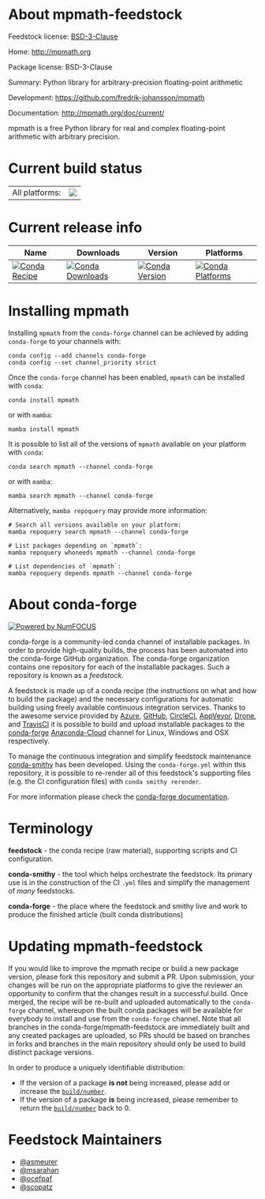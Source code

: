 About mpmath-feedstock
======================

Feedstock license: [BSD-3-Clause](https://github.com/conda-forge/mpmath-feedstock/blob/main/LICENSE.txt)

Home: http://mpmath.org

Package license: BSD-3-Clause

Summary: Python library for arbitrary-precision floating-point arithmetic

Development: https://github.com/fredrik-johansson/mpmath

Documentation: http://mpmath.org/doc/current/

mpmath is a free Python library for real and complex floating-point
arithmetic with arbitrary precision.


Current build status
====================


<table><tr><td>All platforms:</td>
    <td>
      <a href="https://dev.azure.com/conda-forge/feedstock-builds/_build/latest?definitionId=4012&branchName=main">
        <img src="https://dev.azure.com/conda-forge/feedstock-builds/_apis/build/status/mpmath-feedstock?branchName=main">
      </a>
    </td>
  </tr>
</table>

Current release info
====================

| Name | Downloads | Version | Platforms |
| --- | --- | --- | --- |
| [![Conda Recipe](https://img.shields.io/badge/recipe-mpmath-green.svg)](https://anaconda.org/conda-forge/mpmath) | [![Conda Downloads](https://img.shields.io/conda/dn/conda-forge/mpmath.svg)](https://anaconda.org/conda-forge/mpmath) | [![Conda Version](https://img.shields.io/conda/vn/conda-forge/mpmath.svg)](https://anaconda.org/conda-forge/mpmath) | [![Conda Platforms](https://img.shields.io/conda/pn/conda-forge/mpmath.svg)](https://anaconda.org/conda-forge/mpmath) |

Installing mpmath
=================

Installing `mpmath` from the `conda-forge` channel can be achieved by adding `conda-forge` to your channels with:

```
conda config --add channels conda-forge
conda config --set channel_priority strict
```

Once the `conda-forge` channel has been enabled, `mpmath` can be installed with `conda`:

```
conda install mpmath
```

or with `mamba`:

```
mamba install mpmath
```

It is possible to list all of the versions of `mpmath` available on your platform with `conda`:

```
conda search mpmath --channel conda-forge
```

or with `mamba`:

```
mamba search mpmath --channel conda-forge
```

Alternatively, `mamba repoquery` may provide more information:

```
# Search all versions available on your platform:
mamba repoquery search mpmath --channel conda-forge

# List packages depending on `mpmath`:
mamba repoquery whoneeds mpmath --channel conda-forge

# List dependencies of `mpmath`:
mamba repoquery depends mpmath --channel conda-forge
```


About conda-forge
=================

[![Powered by
NumFOCUS](https://img.shields.io/badge/powered%20by-NumFOCUS-orange.svg?style=flat&colorA=E1523D&colorB=007D8A)](https://numfocus.org)

conda-forge is a community-led conda channel of installable packages.
In order to provide high-quality builds, the process has been automated into the
conda-forge GitHub organization. The conda-forge organization contains one repository
for each of the installable packages. Such a repository is known as a *feedstock*.

A feedstock is made up of a conda recipe (the instructions on what and how to build
the package) and the necessary configurations for automatic building using freely
available continuous integration services. Thanks to the awesome service provided by
[Azure](https://azure.microsoft.com/en-us/services/devops/), [GitHub](https://github.com/),
[CircleCI](https://circleci.com/), [AppVeyor](https://www.appveyor.com/),
[Drone](https://cloud.drone.io/welcome), and [TravisCI](https://travis-ci.com/)
it is possible to build and upload installable packages to the
[conda-forge](https://anaconda.org/conda-forge) [Anaconda-Cloud](https://anaconda.org/)
channel for Linux, Windows and OSX respectively.

To manage the continuous integration and simplify feedstock maintenance
[conda-smithy](https://github.com/conda-forge/conda-smithy) has been developed.
Using the ``conda-forge.yml`` within this repository, it is possible to re-render all of
this feedstock's supporting files (e.g. the CI configuration files) with ``conda smithy rerender``.

For more information please check the [conda-forge documentation](https://conda-forge.org/docs/).

Terminology
===========

**feedstock** - the conda recipe (raw material), supporting scripts and CI configuration.

**conda-smithy** - the tool which helps orchestrate the feedstock.
                   Its primary use is in the construction of the CI ``.yml`` files
                   and simplify the management of *many* feedstocks.

**conda-forge** - the place where the feedstock and smithy live and work to
                  produce the finished article (built conda distributions)


Updating mpmath-feedstock
=========================

If you would like to improve the mpmath recipe or build a new
package version, please fork this repository and submit a PR. Upon submission,
your changes will be run on the appropriate platforms to give the reviewer an
opportunity to confirm that the changes result in a successful build. Once
merged, the recipe will be re-built and uploaded automatically to the
`conda-forge` channel, whereupon the built conda packages will be available for
everybody to install and use from the `conda-forge` channel.
Note that all branches in the conda-forge/mpmath-feedstock are
immediately built and any created packages are uploaded, so PRs should be based
on branches in forks and branches in the main repository should only be used to
build distinct package versions.

In order to produce a uniquely identifiable distribution:
 * If the version of a package **is not** being increased, please add or increase
   the [``build/number``](https://docs.conda.io/projects/conda-build/en/latest/resources/define-metadata.html#build-number-and-string).
 * If the version of a package **is** being increased, please remember to return
   the [``build/number``](https://docs.conda.io/projects/conda-build/en/latest/resources/define-metadata.html#build-number-and-string)
   back to 0.

Feedstock Maintainers
=====================

* [@asmeurer](https://github.com/asmeurer/)
* [@msarahan](https://github.com/msarahan/)
* [@ocefpaf](https://github.com/ocefpaf/)
* [@scopatz](https://github.com/scopatz/)

